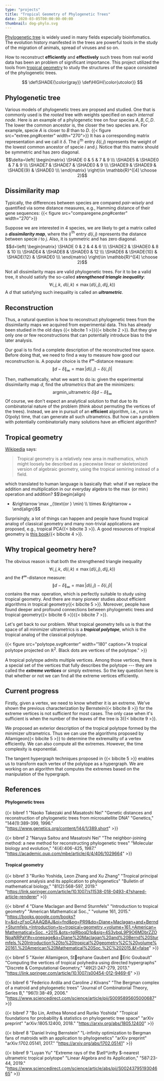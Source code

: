 ```yaml
---
type: "projects"
title: "Tropical Geometry of Phylogenetic Trees"
date: 2020-03-05T00:00:00-00:00
thumbnail: dog-phylo.svg
---
```


[Phylogenetic tree](https://en.wikipedia.org/wiki/Phylogenetic_tree) is widely used in many fields especially bioinfomatics. The evolution history manifested in the trees are powerful tools in the study of the migration of animals, spread of viruses and so on.

How to reconstruct **efficiently** and **effectively** such trees from real world data has been an problem of significant importance. This project utilized the tools from [tropical geometry](https://en.wikipedia.org/wiki/Tropical_geometry) to study the structures of the space consisted of the phylogenetic trees.
<!--more--> 

$$
\def\SHADE{\color{gray}}
\def\HIGH{\color{utcolor}}
$$

## Phylogenetic tree
Various models of phylogenetic trees are propsed and studied. One that is commonly used is the *rooted* tree with weights specified on each *internal node*. Here is an example of a phylogenetic tree on four species ${A,B,C,D}$. The lower the common ancestor is, the closer the two species are. For example, specie $A$ is closer to $B$ than to $D$.
{{< figure src="extree.png#center" width="270">}}
It has a corresponding matrix representation and we call it $\delta$. The $ij^{\,\text{th}}$ entry $\delta(i,j)$ represents the weight of the lowest common ancestor of specie $i$ and $j$. 
Notice that this matrix should be symmetric and has zero diagonal.
$$\delta=\left(
\begin{matrix}
\SHADE 0 & 5 & 7 & 9 \\\ \SHADE5 & \SHADE0 & 7 & 9 \\\ \SHADE7 & \SHADE7 & \SHADE0 & 9 \\\ \SHADE9 & \SHADE9 & \SHADE{9} & \SHADE0 \\\
\end{matrix}
\right)\in \mathbb{R}^{[4] \choose 2}$$

## Dissimilarity map
Typically, the differences between species are compared *pair-wisely* and quantified via some distance measures, e.g., Hamming distance of their gene sequences:
{{< figure src="comparegene.png#center" width="270">}}

Suppose we are interested in  4 species, we are likely to get a matrix called a ***dissimilarity map***, where the $ij^{\,\text{th}}$ entry $d(i,j)$ represents the distance between specie $i$ to $j$. 
Also, it is symmetric and has zero diagonal.
$$d=\left(
\begin{matrix}
\SHADE 0 & 2 & 4 & 6 \\\ \SHADE2 & \SHADE0 & 8 & 10 \\\ \SHADE4 & \SHADE8 & \SHADE0 & 12 \\\ \SHADE6 & \SHADE{10} & \SHADE{12} & \SHADE0 \\\
\end{matrix}
\right)\in \mathbb{R}^{[4] \choose 2}$$


Not all dissimilarity maps are valid phylogenetic trees. For it to be a valid tree, it should satisfy the so-called ***strengthened triangle inequality***:
$$\forall i,j,k,\,\, d(i,k) \leq \max(d(i,j), d(j,k))$$
A $d$ that satisfying such inequality is called an ***ultrametric***.

## Reconstruction
Thus, a natural question is how to reconstruct phylogenetic trees from the dissimilarity maps we acquired from experimental data. This has already been studied in the old days {{< bibcite 1 >}}{{< bibcite 2 >}}. But they give only one or few reconstructions that can potentially introduce bias to the later analysis. 

Our goal is to find a complete description of the reconstructed tree space. Before doing that, we need to find a way to measure how good our reconstruction is. A popular choice is the $\ell^\infty$-distance measure:
$$
{\left\lVert d-\delta \right\rVert}_{\infty} = \max |d(i,j)-\delta(i,j)|
$$

Then, mathematically, what we want to do is: given the experimental dissimilarity map $d$, find the *ultrametrics* that are the minimizers:
$$
\text{argmin}\_{\text{ultrametric } \delta} {\left\lVert d-\delta \right\rVert}_{\infty}
$$
Of course, we don't expect an analytical solution to that due to its combinatorial nature of the problem (think about permuting the vertices of the trees). Instead, we are in pursuit of an **efficient** algorithm, i.e., runs in $O(\text{poly})$ time, that can generate all such ultrametrics. But how can a problem with potentially combinatorially many solutions have an efficient algorithm?

## Tropical geometry
[Wikipedia](https://en.wikipedia.org/wiki/Tropical_geometry) says:

> Tropical geometry is a relatively new area in mathematics, which might loosely be described as a piecewise linear or skeletonized version of algebraic geometry, using the tropical semiring instead of a field.

which translated to human language is basically that: what if we replace the addition and multiplication in our everyday algebra to the $\max$ (or $\min$) operation and addition?
$$\begin{align}
+ &\rightarrow \max \,\,(\text{or } \min) \\\ \times &\rightarrow + 
\end{align}$$

Surprisingly, a lot of things can happen and people have found tropical analog of classical geometry and many non-trivial applications are proposed, e.g., tropical PCA{{< bibcite 3 >}}. A good resources of tropical geometry is [this book](https://books.google.com/books?lr=&id=zFsoCAAAQBAJ&oi=fnd&pg=PR9&dq=Diane+Maclagan+and+Bernd+Sturmfels.+Introduction+to+tropical+geometry,+volume+161.+American+Mathematical+Soc.,+2015.&ots=tglRboqD1p&sig=4S3ybqL9P9O6MDbrZZONpaNRPaY#v=onepage&q=Diane%20Maclagan%20and%20Bernd%20Sturmfels.%20Introduction%20to%20tropical%20geometry%2C%20volume%20161.%20American%20Mathematical%20Soc.%2C%202015.&f=false){{< bibcite 4 >}}.

## Why tropical geometry here?
The obvious reason is that both the strengthened triangle inequality
$$\forall i,j,k,\,\, d(i,k) \leq \max(d(i,j), d(j,k))$$
and the $\ell^\infty$-distance measure:
$$
{\left\lVert d-\delta \right\rVert}_{\infty} = \max |d(i,j)-\delta(i,j)|
$$
contains the $\max$ operation, which is perfectly suitable to study using tropical geometry. And there are many pioneer studies about efficient algorithms in tropical geometry{{< bibcite 5 >}}. Moreover, people have found deeper and profound connections between phylogenetic trees and tropical geometry{{< bibcite 6 >}}{{< bibcite 7 >}}.

Let's get back to our problem. What tropical geometry tells us is that the space of all minimizer ultrametrics is a ***tropical polytope***, which is the tropical analog of the classical polytope. 

{{< figure src="polytope.svg#center" width="180" caption="A tropical polytope projected on $\mathbb{R}^2$. Black dots are vertices of the polytope." >}}

A tropical polytope admits multiple vertices. Among those vertices, there is a special set of the vertices that fully describes the polytope --- they are called the ***extreme vertices*** or simply extremes. So the key question here is that whether or not we can find all the extreme vertices efficiently.

## Current progress
Firstly, given a vertex, we need to know whether it is an extreme. We've shown the previous characterization by Bernstein{{< bibcite 8 >}} for the extreme vertices is not sufficient for most cases. The only case when it's sufficient is when the number of the leaves of the tree is $3${{< bibcite 9 >}}.

We proposed an exterior description of the tropical polytope formed by the minimizer ultrametrics. Thus we can use the algorithms proposed by Allamigeon{{< bibcite 5 >}} to determine the extremality of a vertex efficiently. We can also compute all the extremes. However, the time complexity is exponential.

The tangent hypergraph techniques proposed in {{< bibcite 5 >}} enables us to transform each vertex of the polytope as a hypergraph. We are working on an algorithm that computes the extremes based on the manipulation of the hypergraph.

## References

#### Phylogenetic trees
{{< bibref 1 "Naoko Takezaki and Masatoshi Nei" "Genetic distances and reconstruction of phylogenetic trees from microsatellite DNA" "Genetics," "144(1):389-399, 1996." "https://www.genetics.org/content/144/1/389.short" >}}

{{< bibref 2 "Naruya Saitou and Masatoshi Nei" "The neighbor-joining method: a new method for reconstructing phylogenetic trees" "Molecular biology and evolution," "4(4):406-425, 1987." "https://academic.oup.com/mbe/article/4/4/406/1029664" >}}

#### Tropical geometry
{{< bibref 3 "Ruriko Yoshida, Leon Zhang and Xu Zhang" "Tropical principal component analysis and its application to phylogenetics" "Bulletin of mathematical biology," "81(2):568-597, 2019." "https://link.springer.com/article/10.1007/s11538-018-0493-4?shared-article-renderer" >}}

{{< bibref 4 "Diane Maclagan and Bernd Sturmfels" "Introduction to tropical geometry" "American Mathematical Soc.," "volume 161, 2015." "https://books.google.com/books?lr=&id=zFsoCAAAQBAJ&oi=fnd&pg=PR9&dq=Diane+Maclagan+and+Bernd+Sturmfels.+Introduction+to+tropical+geometry,+volume+161.+American+Mathematical+Soc.,+2015.&ots=tglRboqD1p&sig=4S3ybqL9P9O6MDbrZZONpaNRPaY#v=onepage&q=Diane%20Maclagan%20and%20Bernd%20Sturmfels.%20Introduction%20to%20tropical%20geometry%2C%20volume%20161.%20American%20Mathematical%20Soc.%2C%202015.&f=false" >}}

{{< bibref 5 "Xavier Allamigeon, Stephane Gaubert and Eric Goubault" "Computing the vertices of tropical polyhedra using directed hypergraphs" "Discrete & Computational Geometry," "49(2):247-279, 2013." "https://link.springer.com/article/10.1007/s00454-012-9469-6" >}}

{{< bibref 6 "Federico Ardila and Caroline J Klivans" "The Bergman complex of a matroid and phylogenetic trees" "Journal of Combinatorial Theory, Series B," "96(1):38-49, 2006." "https://www.sciencedirect.com/science/article/pii/S0095895605000687" >}}

{{< bibref 7 "Bo Lin, Anthea Monod and Ruriko Yoshida" "Tropical foundations for probability & statistics on phylogenetic tree space" "arXiv preprint" "arXiv:1805.12400, 2018." "https://arxiv.org/abs/1805.12400" >}}

{{< bibref 8 "Daniel Irving Bernstein" "L-infinity optimization to Bergman fans of matroids with an application to phylogenetics" "arXiv preprint" "arXiv:1702.05141, 2017." "https://arxiv.org/abs/1702.05141" >}}

{{< bibref 9 "Luyan Yu" "Extreme rays of the $\ell^\infty $-nearest ultrametric tropical polytope" "Linear Algebra and its Application," "587:23-44, 2019." "https://www.sciencedirect.com/science/article/abs/pii/S0024379519304665" >}}
